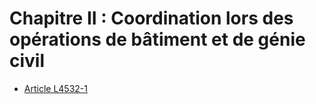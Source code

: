 # Chapitre II : Coordination lors des opérations de bâtiment et de génie civil

* [Article L4532-1](./LEGIARTI000006903262.md)
